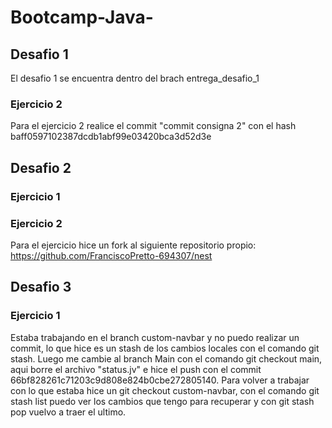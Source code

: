 # Bootcamp-Java-
## Desafio 1
El desafio 1 se encuentra dentro del brach entrega_desafio_1
### Ejercicio 2
Para el ejercicio 2 realice el commit "commit consigna 2" con el hash baff0597102387dcdb1abf99e03420bca3d52d3e
## Desafio 2
### Ejercicio 1

### Ejercicio 2
Para el ejercicio hice un fork al siguiente repositorio propio: https://github.com/FranciscoPretto-694307/nest
## Desafio 3
### Ejercicio 1
Estaba trabajando en el branch custom-navbar y no puedo realizar un commit, lo que hice es un stash de los cambios locales con el comando git stash. Luego me cambie al branch Main con el comando git checkout main, aqui borre el archivo "status.jv" e hice el push con el commit 66bf828261c71203c9d808e824b0cbe272805140. 
Para volver a trabajar con lo que estaba hice un git checkout custom-navbar, con el comando git stash list puedo ver los cambios que tengo para recuperar y con git stash pop vuelvo a traer el ultimo. 
